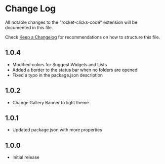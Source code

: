 # Change Log

All notable changes to the "rocket-clicks-code" extension will be documented in this file.

Check [Keep a Changelog](http://keepachangelog.com/) for recommendations on how to structure this file.

## 1.0.4
- Modified colors for Suggest Widgets and Lists
- Added a border to the status bar when no folders are opened
- Fixed a typo in the package.json description

## 1.0.2
- Change Gallery Banner to light theme

## 1.0.1
- Updated package.json with more properties

## 1.0.0

- Initial release
